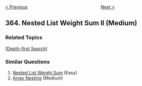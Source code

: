 <!--|This file generated by command(leetcode description); DO NOT EDIT.    |-->
<!--+----------------------------------------------------------------------+-->
<!--|@author    openset <openset.wang@gmail.com>                           |-->
<!--|@link      https://github.com/openset                                 |-->
<!--|@home      https://github.com/openset/leetcode                        |-->
<!--+----------------------------------------------------------------------+-->

[< Previous](https://github.com/openset/leetcode/tree/master/problems/max-sum-of-rectangle-no-larger-than-k "Max Sum of Rectangle No Larger Than K")
　　　　　　　　　　　　　　　　
[Next >](https://github.com/openset/leetcode/tree/master/problems/water-and-jug-problem "Water and Jug Problem")

## 364. Nested List Weight Sum II (Medium)



### Related Topics
  [[Depth-first Search](https://github.com/openset/leetcode/tree/master/tag/depth-first-search/README.md)]

### Similar Questions
  1. [Nested List Weight Sum](https://github.com/openset/leetcode/tree/master/problems/nested-list-weight-sum) (Easy)
  1. [Array Nesting](https://github.com/openset/leetcode/tree/master/problems/array-nesting) (Medium)
